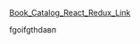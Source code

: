 [Book_Catalog_React_Redux_Link](https://alexeymachehin.github.io/Book_Catalog_React_Redux/)

fgoifgthdавп
